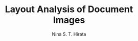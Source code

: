 ---
paperId: 56
author: Nina S. T.  Hirata
publicationauthor: Hirata, N. S. T.
title: Layout Analysis of Document Images
pdf: Nina_Hirata.pdf
poster: Nina_Hirata.png
alt: --
type: Poster
topic: Document Analysis and understanding
subtopic: Scene analysis and understanding
link: https://research.latinxinai.org/papers/neurips/2023/pdf/Nina_Hirata.pdf
conference: cvpr
year: 2023
tags: cvpr-2023-ea-pp
location: Vancouver, Canada
---